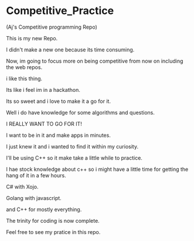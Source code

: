 # Competitive_Practice
(Aj's Competitive programming Repo)

This is my new Repo.

I didn't make a new one because its time consuming.

Now, im going to focus more on being competitive from now on including the web repos.

i like this thing.

Its like i feel im in a hackathon.

Its so sweet and i love to make it a go for it.

Well i do have knowledge for some algorithms and questions.

I REALLY WANT TO GO FOR IT!

I want to be in it and make apps in minutes.

I just knew it and i wanted to find it within my curiosity.

I'll be using C++ so it make take a little while to practice.

I hae stock knowledge about c++ so i might have a little time for getting the hang of it in a few hours.

C# with Xojo. 

Golang with javascript. 

and C++ for mostly everything.

The trinity for coding is now complete.

Feel free to see my pratice in this repo.












